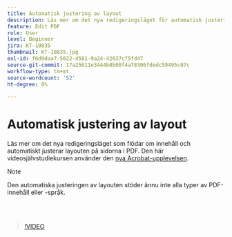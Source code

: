 ```yaml
---
title: Automatisk justering av layout
description: Läs mer om det nya redigeringsläget för automatisk justering av innehåll
feature: Edit PDF
role: User
level: Beginner
jira: KT-10835
thumbnail: KT-10835.jpg
exl-id: f6d9daa7-5022-4581-9a24-42637cf5fd47
source-git-commit: 17a25611e3444b0b00f4a78306fdedc59495c07c
workflow-type: tm+mt
source-wordcount: '52'
ht-degree: 0%

---
```


# Automatisk justering av layout

Läs mer om det nya redigeringsläget som flödar om innehåll och automatiskt justerar layouten på sidorna i PDF. Den här videosjälvstudiekursen använder den [nya Acrobat-upplevelsen](new-workspace.md).

>[!NOTE]
>
>Den automatiska justeringen av layouten stöder ännu inte alla typer av PDF-innehåll eller -språk.

<br> 

>[!VIDEO](https://video.tv.adobe.com/v/3441224?quality=12&learn=on&hidetitle=true&captions=swe)
